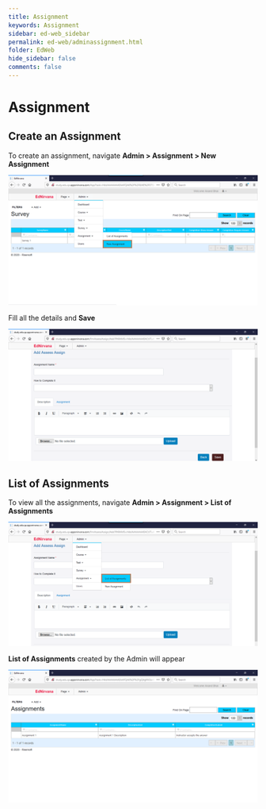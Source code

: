 ```yaml
---
title: Assignment
keywords: Assignment
sidebar: ed-web_sidebar
permalink: ed-web/adminassignment.html
folder: EdWeb
hide_sidebar: false
comments: false
---
```



# Assignment

## Create an Assignment

To create an assignment, navigate **Admin > Assignment > New Assignment**

![](/images/adminassignmentmenu.png)

 Fill all the details and **Save**

![](/images/admincreateassignment.png)

## List of Assignments

To view all the assignments, navigate **Admin > Assignment > List of Assignments**

![](/images/adminassignmentlist.png)

**List of Assignments** created by the Admin will appear

![](/images/adminassignmentview.png)
